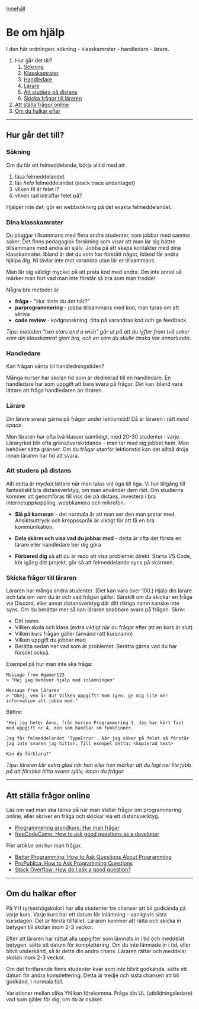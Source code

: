 [Innehåll](../README.md)

# Be om hjälp
I den här ordningen: sökning - klasskamrater - handledare - lärare.

1. Hur går det till?
	1. [Sökning](#sökning)
	1. [Klasskamrater](#dina-klasskamrater)
	1. [Handledare](#handledare)
	1. [Lärare](#lärare)
	1. [Att studera på distans](#att-studera-på-distans)
	1. [Skicka frågor till läraren](#skicka-frågor-till-läraren)
1. [Att ställa frågor online](#att-ställa-frågor-online)
1. [Om du halkar efter](#om-du-halkar-efter)
---


## Hur går det till?

### Sökning
Om du får ett felmeddelande, börja alltid med att
1. läsa felmeddelandet
1. läs *hela* felmeddelandet (stack trace undantaget)
1. vilken fil är felet i?
1. vilken rad inträffar felet på?

Hjälper inte det, gör en webbsökning på det exakta felmeddelandet.


### Dina klasskamrater
Du pluggar tillsammans med flera andra studenter, som jobbar med samma saker. Det finns pedagogisk forskning som visar att man lär sig bättre tillsammans med andra än själv. Jobba på att skapa kontakter med dina klasskamrater. Ibland är det du som har förstått något, ibland får andra hjälpa dig. Ni tävlar inte mot varandra utan lär er tillsammans.

Man lär sig väldigt mycket på att prata kod med andra. Om inte annat så märker man fort vad man inte förstår så bra som man trodde!

Några bra metoder är
+ **fråga** - "Hur löste du det här?"
+ **parprogrammering** - jobba tillsammans med kod, man turas om att skriva
+ **code review** - kodgranskning, titta på varandras kod och ge feedback

*Tips: metoden "two stars and a wish" går ut på att du lyfter fram två saker som din klasskamrat gjort bra, och en som du skulle önska var annorlunda.*


### Handledare
Kan frågan vänta till handledningstiden?

Många kurser har skolan tid som är  dedikerad till en handledare. En handledare har som uppgift att bara svara på frågor. Det kan ibland vara lättare att fråga handledaren än läraren.


### Lärare
Din lärare svarar gärna på frågor under lektionstid! Då är läraren i rätt *mind space*.

Men läraren har ofta två klasser samtidigt, med 20-30 studenter i varje. Läraryrket blir ofta gränsöverskridande - man tar med sig jobbet hem. Man behöver sätta gränser. Om du frågar utanför lektionstid kan det alltså dröja innan läraren har tid att svara.


### Att studera på distans
Allt detta är mycket lättare när man talas vid öga till öga. Vi har tillgång till fantastiskt bra distansverktyg, om man använder dem rätt. Om studierna kommer att genomföras till viss del på distans, investera i bra internetuppkoppling, webbkamera och mikrofon.

+ **Slå på kameran** - det normala är att man ser den man pratar med. Ansiktsuttryck och kroppsspråk är viktigt för att få en bra kommunikation.

+ **Dela skärm och visa vad du jobbar med** - detta är ofta det första en lärare eller handledare ber dig göra

+ **Förbered dig** så att du är redo att visa problemet direkt. Starta VS Code, kör igång ditt projekt, gör så att felmeddelande syns på skärmen.


### Skicka frågor till läraren
Läraren har många andra studenter. (Det kan vara över 100.) Hjälp din lärare och tala om vem du är och vad frågan gäller. Särskilt om du skickar en fråga via Discord, eller annat distansverktyg där ditt riktiga namn kanske inte syns. Om du berättar mer så kan läraren snabbare svara på frågan. Skriv:

+ Ditt namn
+ Vilken skola och klass (extra viktigt när du frågar efter att en kurs är slut)
+ Vilken kurs frågan gäller (använd rätt kursnamn)
+ Vilken uppgift du jobbar med
+ Berätta sedan ner vad som är problemet. Berätta gärna vad du har försökt också.

Exempel på hur man inte ska fråga:
```
Message from #gamer123
> "Hej jag behöver hjälp med inlämningen"

Message from läraren
> "Okej, vem är du? Vilken uppgift? Kom igen, ge mig lite mer information att jobba med."
```

Bättre:
```
"Hej jag heter Anna, från kursen Programmering 1. Jag har kört fast med uppgift nr 4, den som handlar om funktioner.

Jag får felmeddelandet 'TypeError'. När jag söker på felet så förstår jag inte svaren jag hittar. Till exempel detta: <kopierad text>

Kan du förklara?"
```

*Tips: läraren blir extra glad när han eller hon märker att du lagt ner lite jobb på att försöka hitta svaret själv, innan du frågar.*

---


## Att ställa frågor online
Läs om vad man ska tänka på när man ställer frågor om programmering online, eller skriver en fråga och skickar via ett distansverktyg.
+ [Programmering grundkurs: Hur man frågar](http://basen.oru.se/kurser/c/2013-2014-p2/texter/thomas/hur-man-fragar.html)
+ [freeCodeCamp: How to ask good questions as a developer](https://www.freecodecamp.org/news/how-to-ask-good-questions-as-a-developer-9f71ff809b63/)

Fler artiklar om hur man frågar.
+ [Better Programming: How to Ask Questions About Programming](https://betterprogramming.pub/how-to-ask-questions-about-programming-dcd948fcd2bd)
+ [ProPublica: How to Ask Programming Questions](https://www.propublica.org/nerds/how-to-ask-programming-questions)
+ [Stack Overflow: How do I ask a good question?](https://stackoverflow.com/help/how-to-ask)
---


## Om du halkar efter
På YH (yrkeshögskolor) har alla studenter tre chanser att bli godkända på varje kurs. Varje kurs har ett datum för inlämning - vanligtvis sista kursdagen. Det är första tillfället. Läraren kommer att rätta och skicka in betygen till skolan inom 2-3 veckor.

Efter att läraren har rättat alla uppgifter som lämnats in i tid och meddelat betygen, sätts ett datum för komplettering. Om du inte lämnade in i tid, eller blivit underkänd, så är detta din andra chans. Läraren rättar och meddelar skolan inom 2-3 veckor.

Om det fortfarande finns studenter kvar som inte blivit godkända, sätts ett datum för andra komplettering. Detta är tredje och sista chansen att bli godkänd, i normala fall.

Variationer mellan olika YH kan förekomma. Fråga din UL (utbildningsledare) vad som gäller för dig, om du är osäker.
